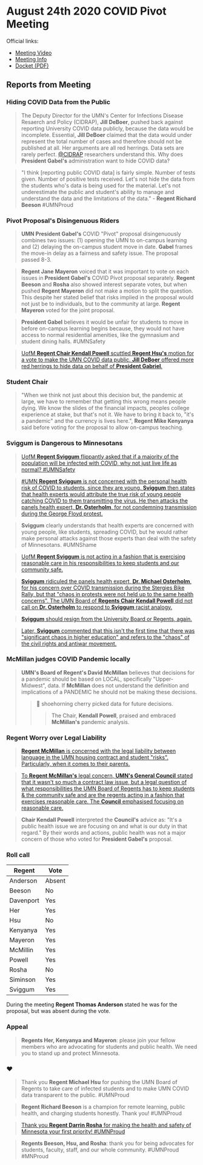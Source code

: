 # August 24th 2020 COVID Pivot Meeting

Official links:
 - [Meeting Video](https://www.youtube.com/watch?v=XBFLX2Fs2U4)
 - [Meeting Info](https://regents.umn.edu/august-2020-board-regents-meeting)
 - [Docket (PDF)](https://regents.umn.edu/sites/regents.umn.edu/files/2020-08/docket-bor-aug2020.pdf)
 
## Reports from Meeting
 
### Hiding COVID Data from the Public

> The Deputy Director for the UMN's Center for Infections Disease Resaerch and Policy (CIDRAP), **Jill DeBoer**, pushed back against reporting University COVID data publicly, because the data would be incomplete. Essential, **Jill DeBoer** claimed that the data would under represent the total number of cases and therefore should not be published at all. Her arguments are all red herrings. Data sets are rarely perfect. [@CIDRAP](https://twitter.com/cidrap) researchers understand this. Why does **President Gabel's** administration want to hide COVID data?

> "I think [reporting public COVID data] is fairly simple. Number of tests given. Number of positive tests received. Let's not hide the data from the students who's data is being used for the material. Let's not underestimate the public and student's ability to manage and understand the data and the limitations of the data." - **Regent Richard Beeson** #UMNProud

### Pivot Proposal's Disingenuous Riders

> **UMN President Gabel's** COVID "Pivot" proposal disingenuously combines two issues: (1) opening the UMN to on-campus learning and (2) delaying the on-campus student move in date. **Gabel** frames the move-in delay as a fairness and safety issue. The proposal passed 8-3.

> **Regent Jane Mayeron** voiced that it was important to vote on each issues in **President Gabel's** COVID Pivot proposal separately. **Regent Beeson** and **Rosha** also showed interest separate votes, but when pushed **Regent Mayeron** did not make a motion to split the question. This despite her stated belief that risks implied in the proposal would not just be to individuals, but to the community at large. **Regent Mayeron** voted for the joint proposal.

> **President Gabel** believes it would be unfair for students to move in before on-campus learning begins because, they would not have access to normal residential amenities, like the gymnasium and student dining halls. #UMNSafety

> [UofM **Regent Chair Kendall Powell** scuttled **Regent Hsu's** motion for a vote to make the UMN COVID data public. **Jill DeBoer** offered more red herrings to hide data on behalf of **President Gabriel**.](https://www.youtube.com/watch?v=XBFLX2Fs2U4&feature=youtu.be&t=7822)

### Student Chair

> "When we think not just about this decision but, the pandemic at large, we have to remember that getting this wrong means people dying. We know the slides of the financial impacts, peoples college experience at stake, but that's not it. We have to bring it back to, "it's a pandemic" and the currency is lives here.", **Regent Mike Kenyanya** said before voting for the proposal to allow on-campus teaching.

### Sviggum is Dangerous to Minnesotans

> [UofM **Regent Sviggum** flippantly asked that if a majority of the population will be infected with COVID, why not just live life as normal? #UMNSafety](https://www.youtube.com/watch?v=XBFLX2Fs2U4&feature=youtu.be&t=5277)

> [#UMN **Regent Sviggum** is not concerned with the personal health risk of COVID to students, since they are young. **Sviggum** then states that health experts would attribute the true risk of young people catching COVID to them transmitting the virus. He then attacks the panels health expert, **Dr. Osterholm**, for not condemning transmission during the George Floyd protest.](https://youtu.be/XBFLX2Fs2U4?t=5492)

> **Sviggum** clearly understands that health experts are concerned with young people, like students, spreading COVID, but he would rather make personal attacks against those experts than deal with the safety of Minnesotans. #UMNShame

> [UofM **Regent Sviggum** is not acting in a fashion that is exercising reasonable care in his responsibilities to keep students and our community safe.](https://youtu.be/XBFLX2Fs2U4?t=8933)

> [**Sviggum** ridiculed the panels health expert, **Dr. Michael Osterholm**, for his concern over COVID transmission during the Stergies Bike Rally, but that "chaos in protests were not held up to the same health concerns". The UMN Board of **Regents Chair Kendall Powell** did not call on **Dr. Osterholm** to respond to **Sviggum** racist analogy.](https://youtu.be/XBFLX2Fs2U4?t=5539)

> [**Sviggum** should resign from the University Board or Regents, again.](https://www.mprnews.org/story/2012/03/08/sviggum-dayton-embarrassment)

> [Later, **Sviggum** commented that this isn't the first time that there was "significant chaos in higher education" and refers to the "chaos" of the civil rights and antiwar movement.](https://youtu.be/XBFLX2Fs2U4?t=5492)

### McMillan judges COVID Pandemic locally

> **UMN's Board of Regent's David McMillan** believes that decisions for a pandemic should be based on LOCAL, specifically "Upper-Midwest", data. If **McMillan** does not understand the definition and implications of a PANDEMIC he should not be making these decisions.
>> :eyes: shoehorning cherry picked data for future decisions.
>>> The Chair, **Kendall Powell**, praised and embraced **McMillan's** pandemic analysis.

### Regent Worry over Legal Liability

> [**Regent McMillan** is concerned with the legal liability between language in the UMN housing contract and student "risks". Particularly, when it comes to their parents.](https://www.youtube.com/watch?v=XBFLX2Fs2U4&feature=youtu.be&t=8667)

> [To **Regent McMillan's** legal concern, **UMN's General Council** stated that it wasn't so much a contract law issue, but a legal question of what responsibilities the UMN Board of Regents has to keep students & the community safe and are the regents acting in a fashion that exercises reasonable care. The **Council** emphasised focusing on reasonable care.](https://youtu.be/XBFLX2Fs2U4?t=8933)

> **Chair Kendall Powell** interpreted the **Council's** advice as: "It's a public health issue we are focusing on and what is our duty in that regard." By their words and actions, public health was not a major concern of those who voted for **President Gabel's** proposal.

### Roll call

| Regent | Vote|
|-|-|
| Anderson | Absent |
| Beeson | No |
| Davenport | Yes |
| Her | Yes |
| Hsu | No |
| Kenyanya | Yes |
| Mayeron | Yes |
| McMillin | Yes |
| Powell | Yes |
| Rosha | No |
| Siminson | Yes |
| Sviggum | Yes |

During the meeting **Regent Thomas Anderson** stated he was for the proposal, but was absent during the vote.

### Appeal

> **Regents Her, Kenyanya and Mayeron**: please join your fellow members who are advocating for students and public health. We need you to stand up and protect Minnesota.

### :heart:

> Thank you **Regent Michael Hsu** for pushing the UMN Board of Regents to take care of infected students and to make UMN COVID data transparent to the public. #UMNProud

> **Regent Richard Beeson** is a champion for remote learning, public health, and charging students honestly. Thank you! #UMNProud

> [Thank you **Regent Darrin Rosha** for making the health and safety of Minnesota your first priority! #UMNProud](https://youtu.be/XBFLX2Fs2U4?t=5844)

> **Regents Beeson, Hsu, and Rosha**: thank you for being advocates for students, faculty, staff, and our whole community. #UMNProud #MNProud
